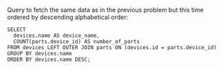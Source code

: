 Query to fetch the same data as in the previous problem but this time ordered by descending alphabetical order:

```
SELECT
  devices.name AS device_name,
  COUNT(parts.device_id) AS number_of_parts
FROM devices LEFT OUTER JOIN parts ON (devices.id = parts.device_id)
GROUP BY devices.name
ORDER BY devices.name DESC;
```